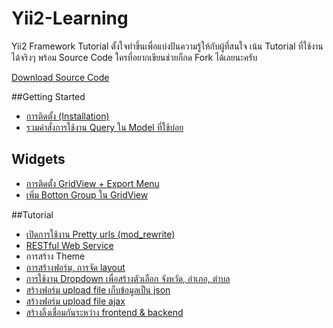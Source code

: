 # Yii2-Learning
Yii2 Framework Tutorial ตั้งใจทำขึ้นเพื่อแบ่งปันความรู้ให้กับผู้ที่สนใจ เน้น Tutorial ที่ใช้งานได้จริงๆ พร้อม Source Code ใครที่อยากเขียนช่วยก็กด Fork ได้เลยนะครับ

[Download Source Code](https://github.com/dimpled/Yii2-Learning-Source/releases)

##Getting Started
 - [การติดตั้ง (Installation)](/Chapter%201/Installation.md)
 - [รวมคำสั่งการใช้งาน Query ใน Model ที่ใช้บ่อย](/Chapter%201/query-model.md)


## Widgets
 - [การติดตั้ง GridView + Export Menu](/widgets/install-krajee-yii2-grid.md)
 - [เพิ่ม Botton Group ใน GridView](/widgets/gridview-button.md)

##Tutorial
- [เปิดการใช้งาน Pretty urls (mod_rewrite)](/tutorial/modrewrite.md)
- [RESTful Web Service](/tutorial/restful-webservice.md)
- การสร้าง Theme
- [การสร้างฟอร์ม, การจัด layout](/tutorial/create-form.md)
- [การใช้งาน Dropdown เพื่อสร้างตัวเลือก จังหวัด, อำเภอ, ตำบล](/tutorial/dependent-dropdown.md)
- [สร้างฟอร์ม upload file เก็บข้อมูลเป็น json](/tutorial/upload-json.md)
- [สร้างฟอร์ม upload file ajax](/tutorial/upload-ajax.md)
- [สร้างลิ้งเชื่อมกันระหว่าง frontend & backend](/tutorial/link-backend-to-frontend.md)
